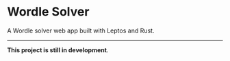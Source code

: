 # Wordle Solver

A Wordle solver web app built with Leptos and Rust.

---

**This project is still in development**.
